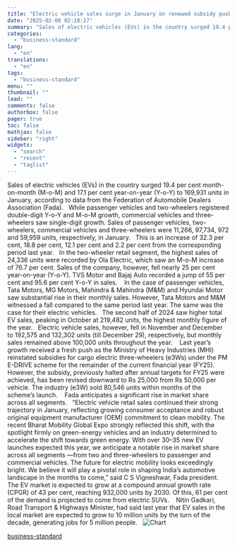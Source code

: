 ```yaml
---
title: "Electric vehicle sales surge in January on renewed subsidy push: Fada"
date: "2025-02-08 02:10:27"
summary: "Sales of electric vehicles (EVs) in the country surged 19.4 per cent month-on-month (M-o-M) and 17.1 per cent year-on-year (Y-o-Y) to 169,931 units in January, according to data from the Federation of Automobile Dealers Association (Fada). While passenger vehicles and two-wheelers registered double-digit Y-o-Y and M-o-M growth, commercial vehicles and..."
categories:
  - "business-standard"
lang:
  - "en"
translations:
  - "en"
tags:
  - "business-standard"
menu: ""
thumbnail: ""
lead: ""
comments: false
authorbox: false
pager: true
toc: false
mathjax: false
sidebar: "right"
widgets:
  - "search"
  - "recent"
  - "taglist"
---
```


Sales of electric vehicles (EVs) in the country surged 19.4 per cent month-on-month (M-o-M) and 17.1 per cent year-on-year (Y-o-Y) to 169,931 units in January, according to data from the Federation of Automobile Dealers Association (Fada).
 
While passenger vehicles and two-wheelers registered double-digit Y-o-Y and M-o-M growth, commercial vehicles and three-wheelers saw single-digit growth. Sales of passenger vehicles, two-wheelers, commercial vehicles and three-wheelers were 11,266, 97,734, 972 and 59,959 units, respectively, in January.
 
This is an increase of 32.3 per cent, 18.8 per cent, 12.1 per cent and 2.2 per cent from the corresponding period last year.
 
In the two-wheeler retail segment, the highest sales of 24,336 units were recorded by Ola Electric, which saw an M-o-M increase of 76.7 per cent. Sales of the company, however, fell nearly 25 per cent year-on-year (Y-o-Y). TVS Motor and Bajaj Auto recorded a jump of 55 per cent and 95.6 per cent Y-o-Y in sales. 
 
In the case of passenger vehicles, Tata Motors, MG Motors, Mahindra & Mahindra (M&M) and Hyundai Motor saw substantial rise in their monthly sales. However, Tata Motors and M&M witnessed a fall compared to the same period last year. The same was the case for their electric vehicles.
 
The second half of 2024 saw higher total EV sales, peaking in October at 219,482 units, the highest monthly figure of the year.
 
Electric vehicle sales, however, fell in November and December to 192,575 and 132,302 units (till December 29), respectively, but monthly sales remained above 100,000 units throughout the year. 
 
Last year’s growth received a fresh push as the Ministry of Heavy Industries (MHI) reinstated subsidies for cargo electric three-wheelers (e3Ws) under the PM E-DRIVE scheme for the remainder of the current financial year (FY25).
 
However, the subsidy, previously halted after annual targets for FY25 were achieved, has been revised downward to Rs 25,000 from Rs 50,000 per vehicle. The industry (e3W) sold 80,546 units within months of the scheme’s launch. 
 
Fada anticipates a significant rise in market share across all segments.
 
“Electric vehicle retail sales continued their strong trajectory in January, reflecting growing consumer acceptance and robust original equipment manufacturer (OEM) commitment to clean mobility. The recent Bharat Mobility Global Expo strongly reflected this shift, with the spotlight firmly on green-energy vehicles and an industry determined to accelerate the shift towards green energy. With over 30–35 new EV launches expected this year, we anticipate a notable rise in market share across all segments —from two and three-wheelers to passenger and commercial vehicles. The future for electric mobility looks exceedingly bright. We believe it will play a pivotal role in shaping India’s automotive landscape in the months to come,” said C S Vigneshwar, Fada president.
 
The EV market is expected to grow at a compound annual growth rate (CPGR) of 43 per cent, reaching 932,000 units by 2030. Of this, 61 per cent of the demand is projected to come from electric SUVs. 
 
Nitin Gadkari, Road Transport & Highways Minister, had said last year that EV sales in the local market are expected to grow to 10 million units by the turn of the decade, generating jobs for 5 million people.  
![Chart](data:image/gif;base64,R0lGODlhAQABAIAAAAAAAP///yH5BAEAAAAALAAAAAABAAEAAAIBRAA7)![Chart](https://bsmedia.business-standard.com/_media/bs/img/article/2025-02/07/full/1738951760-0489.jpg?im=Resize=(640,480))

[business-standard](https://www.business-standard.com/industry/auto/electric-vehicle-sales-jump-17-to-169-931-units-in-january-fada-data-125020701138_1.html)
